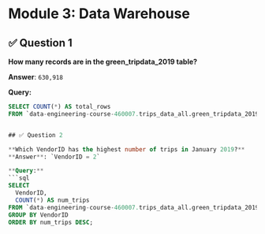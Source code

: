 # Module 3: Data Warehouse

## ✅ Question 1

**How many records are in the green_tripdata_2019 table?**

**Answer**: `630,918`

**Query:**
```sql
SELECT COUNT(*) AS total_rows
FROM `data-engineering-course-460007.trips_data_all.green_tripdata_2019`;


## ✅ Question 2

**Which VendorID has the highest number of trips in January 2019?**  
**Answer**: `VendorID = 2`

**Query:**
```sql
SELECT
  VendorID,
  COUNT(*) AS num_trips
FROM `data-engineering-course-460007.trips_data_all.green_tripdata_2019`
GROUP BY VendorID
ORDER BY num_trips DESC;

